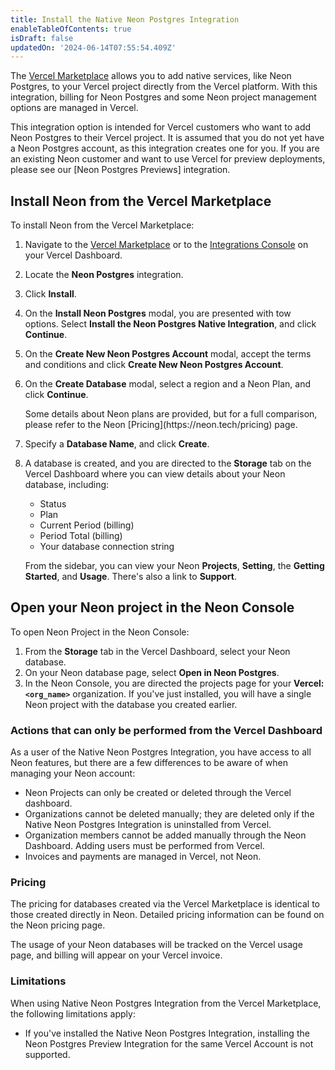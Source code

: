 ```yaml
---
title: Install the Native Neon Postgres Integration
enableTableOfContents: true
isDraft: false
updatedOn: '2024-06-14T07:55:54.409Z'
---
```


The [Vercel Marketplace](https://vercel.com/marketplace) allows you to add native services, like Neon Postgres, to your Vercel project directly from the Vercel platform. With this integration, billing for Neon Postgres and some Neon project management options are managed in Vercel. 

<Admonition type="note">
This integration option is intended for Vercel customers who want to add Neon Postgres to their Vercel project. It is assumed that you do not yet have a Neon Postgres account, as this integration creates one for you. If you are an existing Neon customer and want to use Vercel for preview deployments, please see our [Neon Postgres Previews] integration. 
</Admonition>

## Install Neon from the Vercel Marketplace

To install Neon from the Vercel Marketplace:

1. Navigate to the [Vercel Marketplace](https://vercel.com/marketplace) or to the [Integrations Console](https://vercel.com/neondatabase/~/integrations/console) on your Vercel Dashboard.
2. Locate the **Neon Postgres** integration.
3. Click **Install**.
4. On the **Install Neon Postgres** modal, you are presented with tow options. Select **Install the Neon Postgres Native Integration**, and click **Continue**.
5. On the **Create New Neon Postgres Account** modal, accept the terms and conditions and click **Create New Neon Postgres Account**.
5. On the **Create Database** modal, select a region and a Neon Plan, and click **Continue**.

   <Admonition type="note">
   Some details about Neon plans are provided, but for a full comparison, please refer to the Neon [Pricing](https://neon.tech/pricing) page.
   </Admonition> 

6. Specify a **Database Name**, and click **Create**.
7. A database is created, and you are directed to the **Storage** tab on the Vercel Dashboard where you can view details about your Neon database, including:

   - Status
   - Plan
   - Current Period (billing)
   - Period Total (billing)
   - Your database connection string
   
   From the sidebar, you can view your Neon **Projects**, **Setting**, the **Getting Started**, and **Usage**. There's also a link to **Support**.

## Open your Neon project in the Neon Console

To open Neon Project in the Neon Console:

1. From the **Storage** tab in the Vercel Dashboard, select your Neon database.
2. On your Neon database page, select **Open in Neon Postgres**.
3. In the Neon Console, you are directed the projects page for your **Vercel: `<org_name>`** organization. If you've just installed, you will have a single Neon project with the database you created earlier.

### Actions that can only be performed from the Vercel Dashboard

As a user of the Native Neon Postgres Integration, you have access to all Neon features, but there are a few differences to be aware of when managing your Neon account:

- Neon Projects can only be created or deleted through the Vercel dashboard.
- Organizations cannot be deleted manually; they are deleted only if the Native Neon Postgres Integration is uninstalled from Vercel.
- Organization members cannot be added manually through the Neon Dashboard. Adding users must be performed from Vercel. 
- Invoices and payments are managed in Vercel, not Neon.

### Pricing

The pricing for databases created via the Vercel Marketplace is identical to those created directly in Neon. Detailed pricing information can be found on the Neon pricing page.

The usage of your Neon databases will be tracked on the Vercel usage page, and billing will appear on your Vercel invoice.

### Limitations

When using Native Neon Postgres Integration from the Vercel Marketplace, the following limitations apply:

- If you've installed the Native Neon Postgres Integration, installing the Neon Postgres Preview Integration for the same Vercel Account is not supported.


